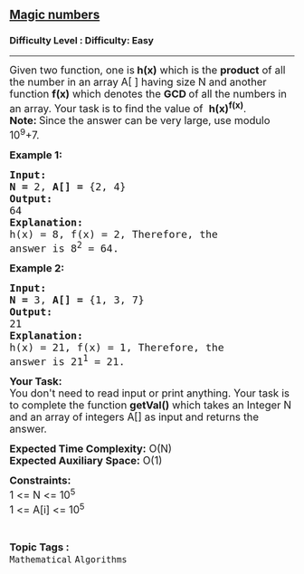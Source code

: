 <h2><a href="https://www.geeksforgeeks.org/problems/magic-numbers3143/1?page=11&status=unsolved&sortBy=accuracy">Magic numbers</a></h2><h3>Difficulty Level : Difficulty: Easy</h3><hr><div class="problems_problem_content__Xm_eO"><p><span style="font-size:18px">Given two function, one is<strong> h(x)</strong> which is the <strong>product</strong> of all the number in an&nbsp;array A[ ] having size N and another<br>
function <strong>f(x)</strong> which denotes&nbsp;the <strong>GCD&nbsp;</strong>of all the numbers in an array. Your task is to find the value of &nbsp;<strong>h(x)<sup>f(x)</sup></strong>.</span><br>
<span style="font-size:18px"><strong>Note:&nbsp;</strong>Since the answer can be very large, use modulo 10<sup>9</sup>+7.</span></p>

<p><span style="font-size:18px"><strong>Example 1:</strong></span></p>

<pre><span style="font-size:18px"><strong>Input:</strong></span>
<span style="font-size:18px"><strong>N = </strong>2, <strong>A[] = </strong>{2, 4}</span>
<span style="font-size:18px"><strong>Output:</strong></span>
<span style="font-size:18px">64</span>
<span style="font-size:18px"><strong>Explanation:</strong></span>
<span style="font-size:18px">h(x) = 8, f(x) = 2, Therefore, the
answer is 8<sup>2</sup> = 64.</span></pre>

<p><span style="font-size:18px"><strong>Example 2:</strong></span></p>

<pre><span style="font-size:18px"><strong>Input:</strong></span>
<span style="font-size:18px"><strong>N = </strong>3, <strong>A[] = </strong>{1, 3, 7}</span>
<span style="font-size:18px"><strong>Output:</strong></span>
<span style="font-size:18px">21</span>
<span style="font-size:18px"><strong>Explanation:</strong></span>
<span style="font-size:18px">h(x) = 21, f(x) = 1, Therefore, the
answer is 21<sup>1</sup> = 21.</span>
</pre>

<p><span style="font-size:18px"><strong>Your Task:</strong><br>
You don't need to read input or print anything. Your task is to complete the function <strong>getVal()</strong> which takes an Integer N and an array of integers A[] as input and returns the answer.</span></p>

<p><span style="font-size:18px"><strong>Expected Time Complexity:</strong> O(N)<br>
<strong>Expected Auxiliary Space:</strong> O(1)</span></p>

<p><span style="font-size:18px"><strong>Constraints:</strong></span><br>
<span style="font-size:18px">1 &lt;= N &lt;= 10<sup>5</sup><br>
1 &lt;= A[i] &lt;= 10<sup>5</sup></span></p>
</div><br><p><span style=font-size:18px><strong>Topic Tags : </strong><br><code>Mathematical</code>&nbsp;<code>Algorithms</code>&nbsp;
